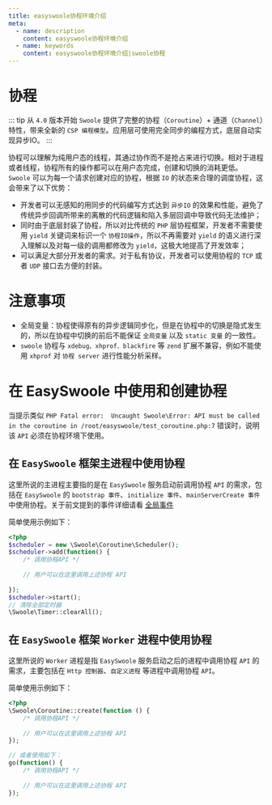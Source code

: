 ```yaml
---
title: easyswoole协程环境介绍
meta:
  - name: description
    content: easyswoole协程环境介绍
  - name: keywords
    content: easyswoole协程环境介绍|swoole协程
---
```


# 协程

::: tip
从 `4.0` 版本开始 `Swoole` 提供了完整的协程（`Coroutine`）+ 通道（`Channel`）特性，带来全新的 `CSP 编程模型`。应用层可使用完全同步的编程方式，底层自动实现异步IO。
:::

协程可以理解为纯用户态的线程，其通过协作而不是抢占来进行切换。相对于进程或者线程，协程所有的操作都可以在用户态完成，创建和切换的消耗更低。`Swoole` 可以为每一个请求创建对应的协程，根据 `IO` 的状态来合理的调度协程，这会带来了以下优势：
- 开发者可以无感知的用同步的代码编写方式达到 `异步IO` 的效果和性能，避免了传统异步回调所带来的离散的代码逻辑和陷入多层回调中导致代码无法维护；
- 同时由于底层封装了协程，所以对比传统的 `PHP` 层协程框架，开发者不需要使用 `yield` 关键词来标识一个 `协程IO操作`，所以不再需要对 `yield` 的语义进行深入理解以及对每一级的调用都修改为 `yield`，这极大地提高了开发效率；
- 可以满足大部分开发者的需求。对于私有协议，开发者可以使用协程的 `TCP` 或者 `UDP` 接口去方便的封装。


# 注意事项

- 全局变量：协程使得原有的异步逻辑同步化，但是在协程中的切换是隐式发生的，所以在协程中切换的前后不能保证 `全局变量` 以及 `static 变量` 的一致性。
- `swoole` 协程与 `xdebug、xhprof、blackfire` 等 `zend` 扩展不兼容，例如不能使用 `xhprof` 对 `协程 server` 进行性能分析采样。

# 在 EasySwoole 中使用和创建协程

当提示类似 `PHP Fatal error:  Uncaught Swoole\Error: API must be called in the coroutine in /root/easyswoole/test_coroutine.php:7` 错误时，说明该 `API` 必须在协程环境下使用。

## 在 `EasySwoole` 框架主进程中使用协程

这里所说的主进程主要指的是在 `EasySwoole` 服务启动前调用协程 `API` 的需求，包括在 `EasySwoole` 的 `bootstrap 事件`、`initialize 事件`、`mainServerCreate 事件` 中使用协程。关于前文提到的事件详细请看 [全局事件](/FrameDesign/event/bootstrap.md)

简单使用示例如下：

```php
<?php
$scheduler = new \Swoole\Coroutine\Scheduler();
$scheduler->add(function() {
    /* 调用协程API */
    
    // 用户可以在这里调用上述协程 API
    
});
$scheduler->start();
// 清除全部定时器
\Swoole\Timer::clearAll();
```

## 在 `EasySwoole` 框架 `Worker` 进程中使用协程

这里所说的 `Worker` 进程是指 `EasySwoole` 服务启动之后的进程中调用协程 `API` 的需求，主要包括在 `Http 控制器`、`自定义进程` 等进程中调用协程 `API`。

简单使用示例如下：

```php
<?php
\Swoole\Coroutine::create(function () {
    /* 调用协程API */
        
    // 用户可以在这里调用上述协程 API
});

// 或者使用如下：
go(function() {
    /* 调用协程API */
            
    // 用户可以在这里调用上述协程 API
});
```